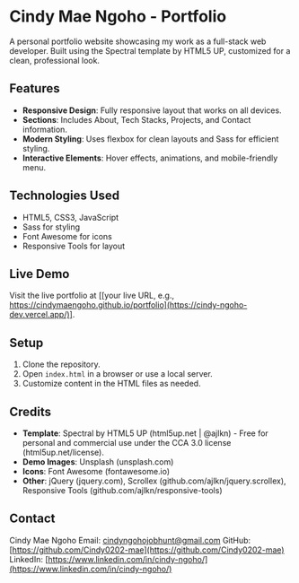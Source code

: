 # Cindy Mae Ngoho - Portfolio

A personal portfolio website showcasing my work as a full-stack web developer. Built using the Spectral template by HTML5 UP, customized for a clean, professional look.

## Features

- **Responsive Design**: Fully responsive layout that works on all devices.
- **Sections**: Includes About, Tech Stacks, Projects, and Contact information.
- **Modern Styling**: Uses flexbox for clean layouts and Sass for efficient styling.
- **Interactive Elements**: Hover effects, animations, and mobile-friendly menu.

## Technologies Used

- HTML5, CSS3, JavaScript
- Sass for styling
- Font Awesome for icons
- Responsive Tools for layout

## Live Demo

Visit the live portfolio at [[your live URL, e.g., https://cindymaengoho.github.io/portfolio](https://cindy-ngoho-dev.vercel.app/)].

## Setup

1. Clone the repository.
2. Open `index.html` in a browser or use a local server.
3. Customize content in the HTML files as needed.

## Credits

- **Template**: Spectral by HTML5 UP (html5up.net | @ajlkn) - Free for personal and commercial use under the CCA 3.0 license (html5up.net/license).
- **Demo Images**: Unsplash (unsplash.com)
- **Icons**: Font Awesome (fontawesome.io)
- **Other**: jQuery (jquery.com), Scrollex (github.com/ajlkn/jquery.scrollex), Responsive Tools (github.com/ajlkn/responsive-tools)

## Contact

Cindy Mae Ngoho
Email: cindyngohojobhunt@gmail.com
GitHub: [https://github.com/Cindy0202-mae](https://github.com/Cindy0202-mae)
LinkedIn: [https://www.linkedin.com/in/cindy-ngoho/](https://www.linkedin.com/in/cindy-ngoho/)
